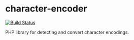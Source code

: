 character-encoder
=================

[![Build Status](https://travis-ci.org/twistor/character-encoder.svg?branch=master)](https://travis-ci.org/twistor/character-encoder)

PHP library for detecting and convert character encodings.
